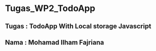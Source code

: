# Tugas_WP2_TodoApp
## Tugas : TodoApp With Local storage Javascript
## Nama : Mohamad Ilham Fajriana
